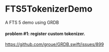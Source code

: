# FTS5TokenizerDemo
A FTS 5 demo using GRDB

#### problem #1: register custom tokenizer.
https://github.com/groue/GRDB.swift/issues/899

